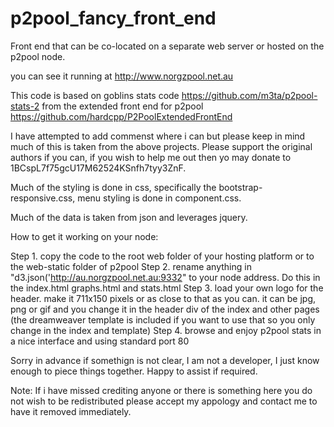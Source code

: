 p2pool_fancy_front_end
======================

Front end that can be co-located on a separate web server or hosted on the p2pool node.

you can see it running at http://www.norgzpool.net.au

This code is based on goblins stats code https://github.com/m3ta/p2pool-stats-2 from the extended front end for p2pool https://github.com/hardcpp/P2PoolExtendedFrontEnd

I have attempted to add commenst where i can but please keep in mind much of this is taken from the above projects. Please support the original authors if you can, if you wish to help me out then yo may donate to 1BCspL7f75gcU17M62524KSnfh7tyy3ZnF.

Much of the styling is done in css, specifically the bootstrap-responsive.css, menu styling is done in component.css.

Much of the data is taken from json and leverages jquery. 

How to get it working on your node:

Step 1. copy the code to the root web folder of your hosting platform or to the web-static folder of p2pool
Step 2. rename anything in "d3.json('http://au.norgzpool.net.au:9332" to your node address. Do this in the index.html graphs.html and stats.html
Step 3. load your own logo for the header. make it 711x150 pixels or as close to that as you can. it can be jpg, png or gif and you change it in the header div of the index and other pages (the dreamweaver template is included if you want to use that so you only change in the index and template)
Step 4. browse and enjoy p2pool stats in a nice interface and using standard port 80


Sorry in advance if somethign is not clear, I am not a developer, I just know enough to piece things together. Happy to assist if required. 

Note: If i have missed crediting anyone or there is something here you do not wish to be redistributed please accept my appology and contact me to have it removed immediately. 
